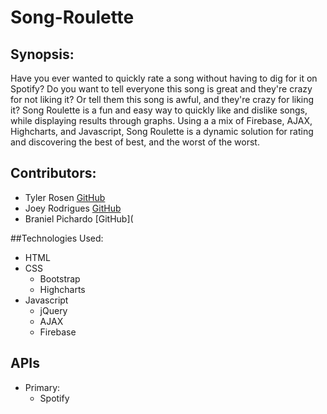 # Song-Roulette

## Synopsis:

Have you ever wanted to quickly rate a song without having to dig for it on Spotify? Do you want to tell everyone this song is great and they're crazy for not liking it? Or tell them this song is awful, and they're crazy for liking it? Song Roulette is a fun and easy way to quickly like and dislike songs, while displaying results through graphs. Using a a mix of Firebase, AJAX, Highcharts, and Javascript, Song Roulette is a dynamic solution for rating and discovering the best of best, and the worst of the worst.

## Contributors:

* Tyler Rosen [GitHub](https://github.com/TylerRosen)
* Joey Rodrigues [GitHub](https://github.com/Joeyrodrigues92)
* Braniel Pichardo [GitHub](

##Technologies Used:

* HTML
* CSS
  * Bootstrap
  * Highcharts
* Javascript
  * jQuery
  * AJAX
  * Firebase
  
 ## APIs
 
* Primary:
  * Spotify

